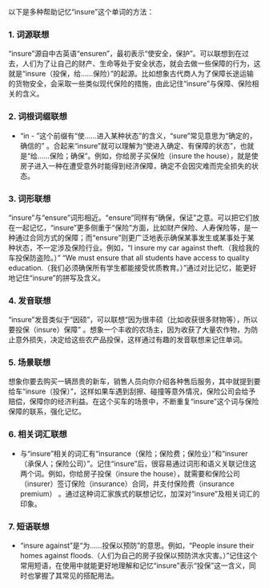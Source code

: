 以下是多种帮助记忆“insure”这个单词的方法：

### 1. 词源联想
“insure”源自中古英语“ensuren”，最初表示“使安全，保护”。可以联想到在过去，人们为了让自己的财产、生命等处于安全状态，就会去做一些保障的行为，这就是“insure（投保，给……保险）”的起源。比如想象古代商人为了保障长途运输的货物安全，会采取一些类似现代保险的措施，由此记住“insure”与保障、保险相关的含义。

### 2. 词根词缀联想
 - “in - ”这个前缀有“使……进入某种状态”的含义，“sure”常见意思为“确定的，确信的” 。合起来“insure”就可以理解为“使进入确定、有保障的状态”，也就是“给……保险；确保”。例如，你给房子买保险（insure the house），就是使房子进入一种在遭受意外时能得到经济保障，确定不会因灾难而完全损失的状态。

### 3. 词形联想
“insure”与“ensure”词形相近。“ensure”同样有“确保，保证”之意。可以把它们放在一起记忆，“insure”更多侧重于“保险”方面，比如财产保险、人寿保险等，是一种通过合同方式的保障；而“ensure”则更广泛地表示确保某事发生或某事处于某种状态，不一定涉及保险行业。例如，“I insure my car against theft.（我给我的车投保防盗险。）”  “We must ensure that all students have access to quality education.（我们必须确保所有学生都能接受优质教育。）”通过对比记忆，能更好地记住“insure”的拼写及含义。

### 4. 发音联想
“insure”发音类似于“因硕”，可以联想“因为很丰硕（比如收获很多财物等），所以要投保（insure）保障” 。想象一个丰收的农场主，因为收获了大量农作物，为防止意外损失，决定给这些农产品投保，这样通过有趣的发音联想来记住单词。

### 5. 场景联想
想象你要去购买一辆昂贵的新车，销售人员向你介绍各种售后服务，其中就提到要给车“insure（投保）”，这样如果车遇到刮擦、碰撞等意外情况，保险公司会给予赔偿，保障你的经济利益。在这个买车的场景中，不断重复“insure”这个词与保险保障的联系，强化记忆。

### 6. 相关词汇联想
 - 与“insure”相关的词汇有“insurance（保险；保险费；保险业）”和“insurer（承保人；保险公司）”。记住“insure”后，很容易通过词形和语义关联记住这两个词。例如，你给房子投保（insure the house），就需要和保险公司（insurer）签订保险（insurance）合同，并支付保险费（insurance premium） 。通过这种词汇家族式的联想记忆，加深对“insure”及相关词汇的印象。

### 7. 短语联想
 - “insure against”是“为……投保以预防”的意思。例如，“People insure their homes against floods.（人们为自己的房子投保以预防洪水灾害。）”记住这个常用短语，在使用中就能更好地理解和记忆“insure”表示“投保”这一含义，同时也掌握了其常见的搭配用法。 